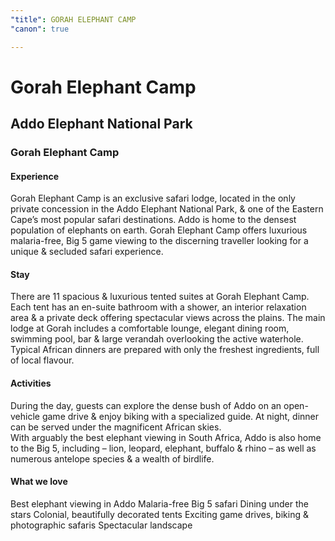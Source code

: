 ```yaml
---
"title": GORAH ELEPHANT CAMP
"canon": true

---
```


# Gorah Elephant Camp
## Addo Elephant National Park
### Gorah Elephant Camp

#### Experience
Gorah Elephant Camp is an exclusive safari lodge, located in the only private concession in the Addo Elephant National Park, &amp; one of the Eastern Cape’s most popular safari destinations.
Addo is home to the densest population of elephants on earth.  Gorah Elephant Camp offers luxurious malaria-free, Big 5 game viewing to the discerning traveller looking for a unique &amp; secluded safari experience.

#### Stay
There are 11 spacious &amp; luxurious tented suites at Gorah Elephant Camp.  Each tent has an en-suite bathroom with a shower, an interior relaxation area &amp; a private deck offering spectacular views across the plains.
The main lodge at Gorah includes a comfortable lounge, elegant dining room, swimming pool, bar &amp; large verandah overlooking the active waterhole.  Typical African dinners are prepared with only the freshest ingredients, full of local flavour.

#### Activities
During the day, guests can explore the dense bush of Addo on an open-vehicle game drive &amp; enjoy biking with a specialized guide.  At night, dinner can be served under the magnificent African skies.  
With arguably the best elephant viewing in South Africa, Addo is also home to the Big 5, including – lion, leopard, elephant, buffalo &amp; rhino – as well as numerous antelope species &amp; a wealth of birdlife.


#### What we love
Best elephant viewing in Addo
Malaria-free Big 5 safari
Dining under the stars
Colonial, beautifully decorated tents
Exciting game drives, biking &amp; photographic safaris
Spectacular landscape